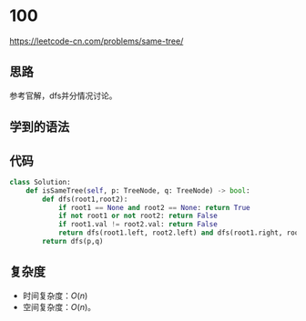 # 100
https://leetcode-cn.com/problems/same-tree/
## 思路
参考官解，dfs并分情况讨论。
## 学到的语法

## 代码
```python
class Solution:
    def isSameTree(self, p: TreeNode, q: TreeNode) -> bool:
        def dfs(root1,root2):
            if root1 == None and root2 == None: return True
            if not root1 or not root2: return False
            if root1.val != root2.val: return False
            return dfs(root1.left, root2.left) and dfs(root1.right, root2.right)
        return dfs(p,q)
```

## 复杂度

- 时间复杂度：$O(n)$
- 空间复杂度：$O(n)$。